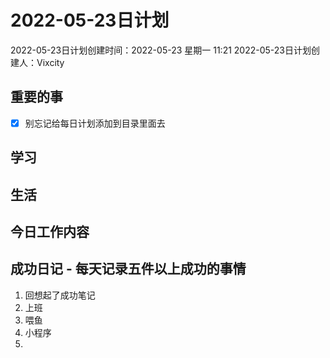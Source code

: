 # 2022-05-23日计划

2022-05-23日计划创建时间：2022-05-23 星期一  11:21
2022-05-23日计划创建人：Vixcity

## 重要的事
- [x] 别忘记给每日计划添加到目录里面去

## 学习

## 生活

## 今日工作内容

## 成功日记 - 每天记录五件以上成功的事情
1. 回想起了成功笔记
2. 上班
3. 喂鱼
4. 小程序
5. 